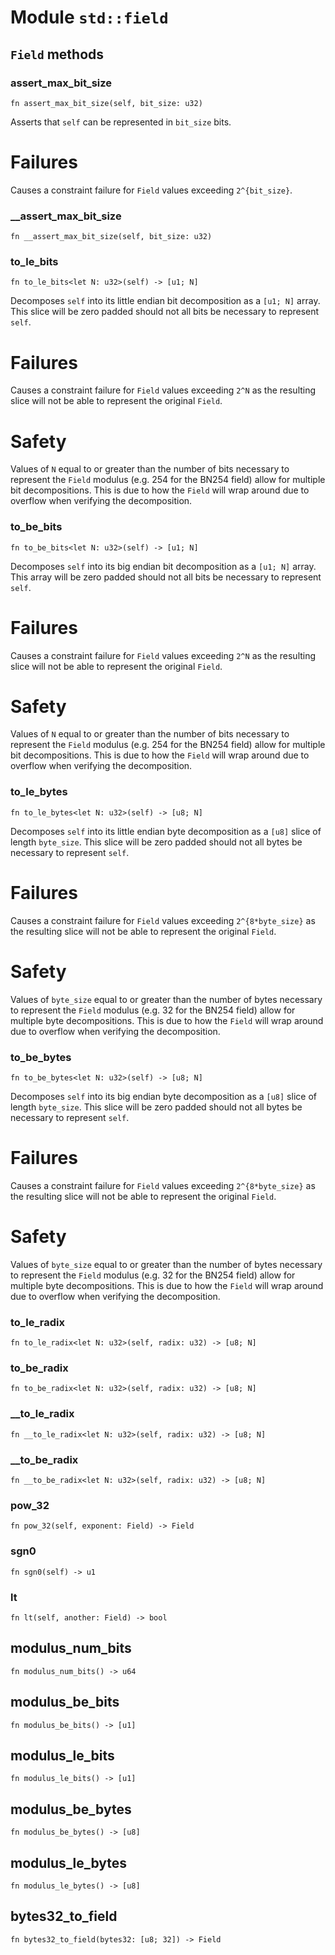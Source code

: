 # Module `std::field`

## `Field` methods

### assert_max_bit_size

```noir
fn assert_max_bit_size(self, bit_size: u32)
```

Asserts that `self` can be represented in `bit_size` bits.

# Failures
Causes a constraint failure for `Field` values exceeding `2^{bit_size}`.

### __assert_max_bit_size

```noir
fn __assert_max_bit_size(self, bit_size: u32)
```

### to_le_bits

```noir
fn to_le_bits<let N: u32>(self) -> [u1; N]
```

Decomposes `self` into its little endian bit decomposition as a `[u1; N]` array.
This slice will be zero padded should not all bits be necessary to represent `self`.

# Failures
Causes a constraint failure for `Field` values exceeding `2^N` as the resulting slice will not
be able to represent the original `Field`.

# Safety
Values of `N` equal to or greater than the number of bits necessary to represent the `Field` modulus
(e.g. 254 for the BN254 field) allow for multiple bit decompositions. This is due to how the `Field` will
wrap around due to overflow when verifying the decomposition.

### to_be_bits

```noir
fn to_be_bits<let N: u32>(self) -> [u1; N]
```

Decomposes `self` into its big endian bit decomposition as a `[u1; N]` array.
This array will be zero padded should not all bits be necessary to represent `self`.

# Failures
Causes a constraint failure for `Field` values exceeding `2^N` as the resulting slice will not
be able to represent the original `Field`.

# Safety
Values of `N` equal to or greater than the number of bits necessary to represent the `Field` modulus
(e.g. 254 for the BN254 field) allow for multiple bit decompositions. This is due to how the `Field` will
wrap around due to overflow when verifying the decomposition.

### to_le_bytes

```noir
fn to_le_bytes<let N: u32>(self) -> [u8; N]
```

Decomposes `self` into its little endian byte decomposition as a `[u8]` slice of length `byte_size`.
This slice will be zero padded should not all bytes be necessary to represent `self`.

# Failures
Causes a constraint failure for `Field` values exceeding `2^{8*byte_size}` as the resulting slice will not
be able to represent the original `Field`.

# Safety
Values of `byte_size` equal to or greater than the number of bytes necessary to represent the `Field` modulus
(e.g. 32 for the BN254 field) allow for multiple byte decompositions. This is due to how the `Field` will
wrap around due to overflow when verifying the decomposition.

### to_be_bytes

```noir
fn to_be_bytes<let N: u32>(self) -> [u8; N]
```

Decomposes `self` into its big endian byte decomposition as a `[u8]` slice of length `byte_size`.
This slice will be zero padded should not all bytes be necessary to represent `self`.

# Failures
Causes a constraint failure for `Field` values exceeding `2^{8*byte_size}` as the resulting slice will not
be able to represent the original `Field`.

# Safety
Values of `byte_size` equal to or greater than the number of bytes necessary to represent the `Field` modulus
(e.g. 32 for the BN254 field) allow for multiple byte decompositions. This is due to how the `Field` will
wrap around due to overflow when verifying the decomposition.

### to_le_radix

```noir
fn to_le_radix<let N: u32>(self, radix: u32) -> [u8; N]
```

### to_be_radix

```noir
fn to_be_radix<let N: u32>(self, radix: u32) -> [u8; N]
```

### __to_le_radix

```noir
fn __to_le_radix<let N: u32>(self, radix: u32) -> [u8; N]
```

### __to_be_radix

```noir
fn __to_be_radix<let N: u32>(self, radix: u32) -> [u8; N]
```

### pow_32

```noir
fn pow_32(self, exponent: Field) -> Field
```

### sgn0

```noir
fn sgn0(self) -> u1
```

### lt

```noir
fn lt(self, another: Field) -> bool
```

## modulus_num_bits

```noir
fn modulus_num_bits() -> u64
```

## modulus_be_bits

```noir
fn modulus_be_bits() -> [u1]
```

## modulus_le_bits

```noir
fn modulus_le_bits() -> [u1]
```

## modulus_be_bytes

```noir
fn modulus_be_bytes() -> [u8]
```

## modulus_le_bytes

```noir
fn modulus_le_bytes() -> [u8]
```

## bytes32_to_field

```noir
fn bytes32_to_field(bytes32: [u8; 32]) -> Field
```

